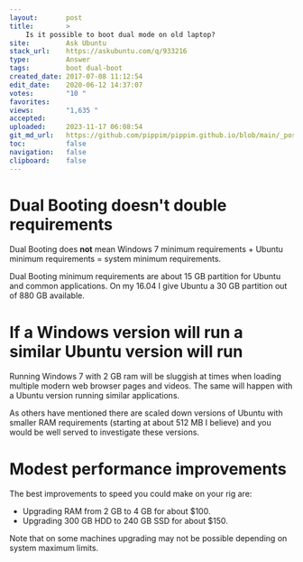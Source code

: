 ```yaml
---
layout:       post
title:        >
    Is it possible to boot dual mode on old laptop?
site:         Ask Ubuntu
stack_url:    https://askubuntu.com/q/933216
type:         Answer
tags:         boot dual-boot
created_date: 2017-07-08 11:12:54
edit_date:    2020-06-12 14:37:07
votes:        "10 "
favorites:    
views:        "1,635 "
accepted:     
uploaded:     2023-11-17 06:08:54
git_md_url:   https://github.com/pippim/pippim.github.io/blob/main/_posts/2017/2017-07-08-Is-it-possible-to-boot-dual-mode-on-old-laptop_.md
toc:          false
navigation:   false
clipboard:    false
---
```


# Dual Booting doesn't double requirements

Dual Booting does **not** mean Windows 7 minimum requirements + Ubuntu minimum requirements = system minimum requirements.

Dual Booting minimum requirements are about 15 GB partition for Ubuntu and common applications. On my 16.04 I give Ubuntu a 30 GB partition out of 880 GB available.

# If a Windows version will run a similar Ubuntu version will run

Running Windows 7 with 2 GB ram will be sluggish at times when loading multiple modern web browser pages and videos. The same will happen with a Ubuntu version running similar applications.

As others have mentioned there are scaled down versions of Ubuntu with smaller RAM requirements (starting at about 512 MB I believe) and you would be well served to investigate these versions.

# Modest performance improvements

The best improvements to speed you could make on your rig are:

- Upgrading RAM from 2 GB to 4 GB for about $100.
- Upgrading 300 GB HDD to 240 GB SSD for about $150.

Note that on some machines upgrading may not be possible depending on system maximum limits.
